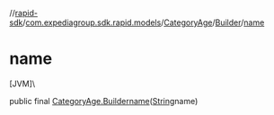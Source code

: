 //[rapid-sdk](../../../../index.md)/[com.expediagroup.sdk.rapid.models](../../index.md)/[CategoryAge](../index.md)/[Builder](index.md)/[name](name.md)

# name

[JVM]\

public final [CategoryAge.Builder](index.md)[name](name.md)([String](https://docs.oracle.com/javase/8/docs/api/java/lang/String.html)name)
